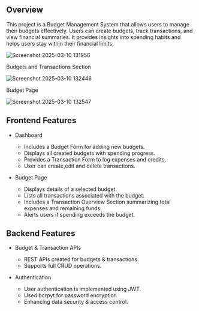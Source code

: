 ## Overview
This project is a Budget Management System that allows users to manage their budgets effectively. Users can create budgets, track transactions, and view financial summaries. It provides insights into spending habits and helps users stay within their financial limits.


![Screenshot 2025-03-10 131956](https://github.com/user-attachments/assets/ba119050-98af-467a-9244-8fb040384b28)

 
Budgets and Transactions Section

![Screenshot 2025-03-10 132446](https://github.com/user-attachments/assets/4041fde4-c3ea-44e6-94cc-ba1e568c3c5a)


Budget Page

![Screenshot 2025-03-10 132547](https://github.com/user-attachments/assets/12ccd598-4616-4bbf-b4ff-d7370f926218)

## Frontend Features
  - Dashboard
    - Includes a Budget Form for adding new budgets.
    - Displays all created budgets with spending progress.
    - Provides a Transaction Form to log expenses and credits.
    - User can create,edit and delete transactions.
       
  - Budget Page
    - Displays details of a selected budget.
    - Lists all transactions associated with the budget.
    - Includes a Transaction Overview Section summarizing total expenses and remaining funds.
    - Alerts users if spending exceeds the budget.

## Backend Features
  - Budget & Transaction APIs
    - REST APIs created for budgets & transactions.
    - Supports full CRUD operations.

  - Authentication 
    - User authentication is implemented using JWT.
    - Used bcrpyt for password encryption
    - Enhancing data security & access control.








